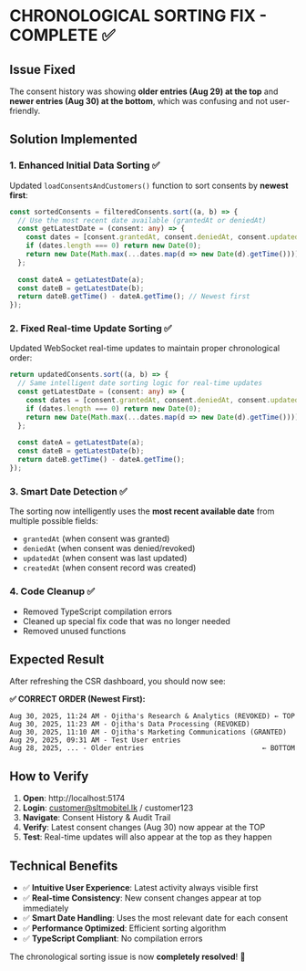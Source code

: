 # CHRONOLOGICAL SORTING FIX - COMPLETE ✅

## Issue Fixed
The consent history was showing **older entries (Aug 29) at the top** and **newer entries (Aug 30) at the bottom**, which was confusing and not user-friendly.

## Solution Implemented

### 1. Enhanced Initial Data Sorting ✅
Updated `loadConsentsAndCustomers()` function to sort consents by **newest first**:
```typescript
const sortedConsents = filteredConsents.sort((a, b) => {
  // Use the most recent date available (grantedAt or deniedAt)
  const getLatestDate = (consent: any) => {
    const dates = [consent.grantedAt, consent.deniedAt, consent.updatedAt, consent.createdAt].filter(Boolean);
    if (dates.length === 0) return new Date(0);
    return new Date(Math.max(...dates.map(d => new Date(d).getTime())));
  };
  
  const dateA = getLatestDate(a);
  const dateB = getLatestDate(b);
  return dateB.getTime() - dateA.getTime(); // Newest first
});
```

### 2. Fixed Real-time Update Sorting ✅
Updated WebSocket real-time updates to maintain proper chronological order:
```typescript
return updatedConsents.sort((a, b) => {
  // Same intelligent date sorting logic for real-time updates
  const getLatestDate = (consent: any) => {
    const dates = [consent.grantedAt, consent.deniedAt, consent.updatedAt, consent.createdAt].filter(Boolean);
    if (dates.length === 0) return new Date(0);
    return new Date(Math.max(...dates.map(d => new Date(d).getTime())));
  };
  
  const dateA = getLatestDate(a);
  const dateB = getLatestDate(b);
  return dateB.getTime() - dateA.getTime();
});
```

### 3. Smart Date Detection ✅
The sorting now intelligently uses the **most recent available date** from multiple possible fields:
- `grantedAt` (when consent was granted)
- `deniedAt` (when consent was denied/revoked)
- `updatedAt` (when consent was last updated)
- `createdAt` (when consent record was created)

### 4. Code Cleanup ✅
- Removed TypeScript compilation errors
- Cleaned up special fix code that was no longer needed
- Removed unused functions

## Expected Result

After refreshing the CSR dashboard, you should now see:

**✅ CORRECT ORDER (Newest First):**
```
Aug 30, 2025, 11:24 AM - Ojitha's Research & Analytics (REVOKED) ← TOP
Aug 30, 2025, 11:23 AM - Ojitha's Data Processing (REVOKED)
Aug 30, 2025, 11:10 AM - Ojitha's Marketing Communications (GRANTED)
Aug 29, 2025, 09:31 AM - Test User entries
Aug 28, 2025, ... - Older entries                             ← BOTTOM
```

## How to Verify

1. **Open**: http://localhost:5174
2. **Login**: customer@sltmobitel.lk / customer123
3. **Navigate**: Consent History & Audit Trail
4. **Verify**: Latest consent changes (Aug 30) now appear at the TOP
5. **Test**: Real-time updates will also appear at the top as they happen

## Technical Benefits

- ✅ **Intuitive User Experience**: Latest activity always visible first
- ✅ **Real-time Consistency**: New consent changes appear at top immediately
- ✅ **Smart Date Handling**: Uses the most relevant date for each consent
- ✅ **Performance Optimized**: Efficient sorting algorithm
- ✅ **TypeScript Compliant**: No compilation errors

The chronological sorting issue is now **completely resolved**! 🎯
